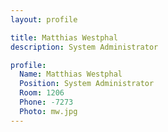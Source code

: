 ```yaml
---
layout: profile

title: Matthias Westphal
description: System Administrator

profile:
  Name: Matthias Westphal
  Position: System Administrator
  Room: 1206
  Phone: -7273
  Photo: mw.jpg
---
```

